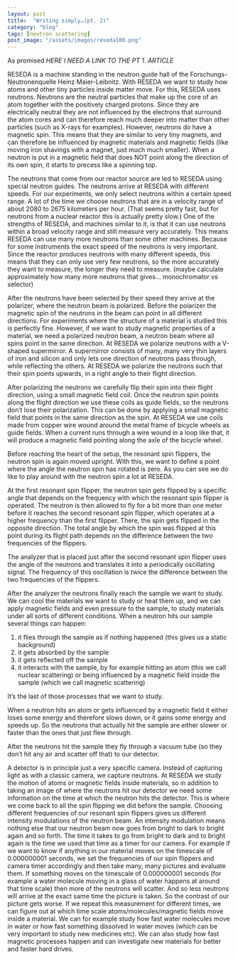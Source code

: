 ```yaml
---
layout: post
title:  "Writing simply…(pt. 2)"
category: "blog"
tags: [neutron scattering]
post_image: "/assets/images/reseda100.png"
---
```


As promised *HERE I NEED A LINK TO THE PT 1. ARTICLE*

RESEDA is a machine standing in the neutron guide hall of the Forschungs-Neutronenquelle Heinz Maier-Leibnitz.
With RESEDA we want to study how atoms and other tiny particles inside matter move. 
For this, RESEDA uses neutrons.
Neutrons are the neutral particles that make up the core of an atom together with the positively charged protons. Since they are electrically neutral they are not influenced by the electrons that surround the atom cores and can therefore reach much deeper into matter than other particles (such as X-rays for examples).
However, neutrons do have a magnetic spin. 
This means that they are similar to very tiny magnets, and can therefore be influenced by magnetic materials and magnetic fields (like moving iron shavings with a magnet, just much much smaller). When a neutron is put in a magnetic field that does NOT point along the direction of its own spin, it starts to precess like a spinning top. 

The neutrons that come from our reactor source are led to RESEDA using special neutron guides. The neutrons arrive at RESEDA with different speeds. For our experiments, we only select neutrons within a certain speed range. A lot of the time we choose neutrons that are in a velocity range of about 2080 to 2675 kilometers per hour. (That seems pretty fast, but for neutrons from a nuclear reactor this is actually pretty slow.)
One of the strengths of RESEDA, and machines similar to it, is that it can use neutrons within a broad velocity range and still measure very accurately. This means RESEDA can use many more neutrons than some other machines. Because for some instruments the exact speed of the neutrons is very important. Since the reactor produces neutrons with many different speeds, this means that they can only use very few neutrons, so the more accurately they want to measure, the longer they need to measure. 
(maybe calculate approximately how many more neutrons that gives… monochromator vs selector)

After the neutrons have been selected by their speed they arrive at the polarizer, where the neutron beam is polarized. Before the polarizer the magnetic spin of the neutrons in the beam can point in all different directions. For experiments where the structure of a material is studied this is perfectly fine. However, if we want to study magnetic properties of a material, we need a polarized neutron beam, a neutron beam where all spins point in the same direction. At RESEDA we polarize neutrons with a V-shaped supermirror. A supermirror consists of many, many very thin layers of iron and silicon and only lets one direction of neutrons pass through, while reflecting the others. At RESEDA we polarize the neutrons such that their spin points upwards, in a right angle to their flight direction.

After polarizing the neutrons we carefully flip their spin into their flight direction, using a small magnetic field coil. Once the neutron spin points along the flight direction we use these coils as guide fields, so the neutrons don’t lose their polarization. This can be done by applying a small magnetic field that points in the same direction as the spin. At RESEDA we use coils made from copper wire wound around the metal frame of bicycle wheels as guide fields. When a current runs through a wire wound in a loop like that, it will produce a magnetic field pointing along the axle of the bicycle wheel. 

Before reaching the heart of the setup, the resonant spin flippers, the neutron spin is again moved upright. With this, we want to define a point where the angle the neutron spin has rotated is zero. As you can see we do like to play around with the neutron spin a lot at RESEDA. 

At the first resonant spin flipper, the neutron spin gets flipped by a specific angle that depends on the frequency with which the resonant spin flipper is operated. The neutron is then allowed to fly for a bit more than one meter before it reaches the second resonant spin flipper, which operates at a higher frequency than the first flipper. There, the spin gets flipped in the opposite direction. The total angle by which the spin was flipped at this point during its flight path depends on the difference between the two frequencies of the flippers. 

The analyzer that is placed just after the second resonant spin flipper uses the angle of the neutrons and translates it into a periodically oscillating signal. The frequency of this oscillation is twice the difference between the two frequencies of the flippers. 

After the analyzer the neutrons finally reach the sample we want to study. We can cool the materials we want to study or heat them up, and we can apply magnetic fields and even pressure to the sample, to study materials under all sorts of different conditions. 
When a neutron hits our sample several things can happen:
1) it flies through the sample as if nothing happened (this gives us a static background)
2) it gets absorbed by the sample 
3) it gets reflected off the sample
4) it interacts with the sample, by for example hitting an atom (this we call nuclear scattering) or being influenced by a magnetic field inside the sample (which we call magnetic scattering)

It’s the last of those processes that we want to study. 

When a neutron hits an atom or gets influenced by a magnetic field it either loses some energy and therefore slows down, or it gains some energy and speeds up. So the neutrons that actually hit the sample are either slower or faster than the ones that just flew through.

After the neutrons hit the sample they fly through a vacuum tube (so they don’t hit any air and scatter off that) to our detector. 

A detector is in principle just a very specific camera. Instead of capturing light as with a classic camera, we capture neutrons. At RESEDA we study the motion of atoms or magnetic fields inside materials, so in addition to taking an image of where the neutrons hit our detector we need some information on the time at which the neutron hits the detector. 
This is where we come back to all the spin flipping we did before the sample. 
Choosing different frequencies of our resonant spin flippers gives us different intensity modulations of the neutron beam. An intensity modulation means nothing else that our neutron beam now goes from bright to dark to bright again and so forth. The time it takes to go from bright to dark and to bright again is the time we used that time as a timer for our camera. 
For example if we want to know if anything in our material moves on the timescale of 0.000000001 seconds, we set the frequencies of our spin flippers and camera timer accordingly and then take many, many pictures and evaluate them. If something moves on the timescale of 0.000000001 seconds (for example a water molecule moving in a glass of water happens at around that time scale) then more of the neutrons will scatter. And so less neutrons will arrive at the exact same time the picture is taken. So the contrast of our picture gets worse. 
If we repeat this measurement for different times, we can figure out at which time scale atoms/molecules/magnetic fields move inside a material. We can for example study how fast water molecules move in water or how fast something dissolved in water moves (which can be very important to study new medicines etc). We can also study how fast magnetic processes happen and can investigate new materials for better and faster hard drives. 
 

